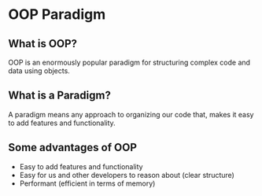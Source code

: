 # OOP Paradigm
## What is OOP?

OOP is an enormously popular paradigm for structuring complex code and data using objects.

## What is a Paradigm?

A paradigm means any approach to organizing our code that, makes it easy to add features and functionality.

## Some advantages of OOP

- Easy to add features and functionality
- Easy for us and other developers to reason about (clear structure)
- Performant (efficient in terms of memory)
